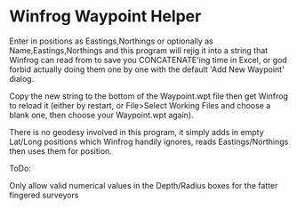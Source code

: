# Winfrog Waypoint Helper

Enter in positions as Eastings,Northings or optionally as Name,Eastings,Northings and this program will rejig it into a string that Winfrog can read from to save you CONCATENATE'ing time in Excel, or god forbid actually doing them one by one with the default 'Add New Waypoint' dialog.

Copy the new string to the bottom of the Waypoint.wpt file then get Winfrog to reload it (either by restart, or File>Select Working Files and choose a blank one, then choose your Waypoint.wpt again).

There is no geodesy involved in this program, it simply adds in empty Lat/Long positions which Winfrog handily ignores, reads Eastings/Northings then uses them for position.

ToDo:

Only allow valid numerical values in the Depth/Radius boxes for the fatter fingered surveyors